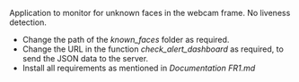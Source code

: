 Application to monitor for unknown faces in the webcam frame. 
No liveness detection. 

- Change the path of the _known_faces_ folder as required. 
- Change the URL in the function _check_alert_dashboard_ as required, to send the JSON data to the server. 
- Install all requirements as mentioned in _Documentation FR1.md_ 


